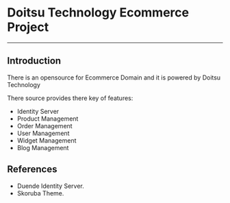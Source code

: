 # Doitsu Technology Ecommerce Project

---

## Introduction

There is an opensource for Ecommerce Domain and it is powered by Doitsu Technology

There source provides there key of features:

- Identity Server
- Product Management
- Order Management
- User Management
- Widget Management
- Blog Management

## References

- Duende Identity Server.
- Skoruba Theme.
